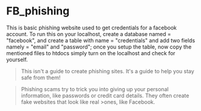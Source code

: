 # FB_phishing
This is basic phishing website used to get credentials for a facebook account.
To run this on your localhost, create a database named = "facebook",
and create a table with name = "credentials" and add two fields namely = "email" and "password";
once you setup the table, now copy the mentioned files to htdocs
simply turn on the localhost and check for yourself.
>This isn't a guide to create phishing sites. It's a guide to help you stay safe from them!

>Phishing scams try to trick you into giving up your personal information, like passwords or credit card details. They often create fake websites that look like real >ones, like Facebook.
>
